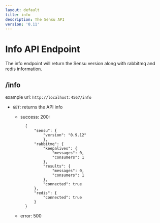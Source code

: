 ```yaml
---
layout: default
title: info
description: The Sensu API
version: '0.11'
---
```


<div class="page-header">
  <h1>Info API Endpoint<small></small></h1>
</div>

The info endpoint will return the Sensu version along with rabbitmq and redis information.

## /info

example url: `http://localhost:4567/info`

* `GET`: returns the API info

    - success: 200:

            {
                "sensu": {
                    "version": "0.9.12"
                    },
                "rabbitmq": {
                    "keepalives": {
                        "messages": 0,
                        "consumers": 1
                    },
                    "results": {
                        "messages": 0,
                        "consumers": 1
                    },
                    "connected": true
                },
                "redis": {
                    "connected": true
                }
            }

    - error: 500
